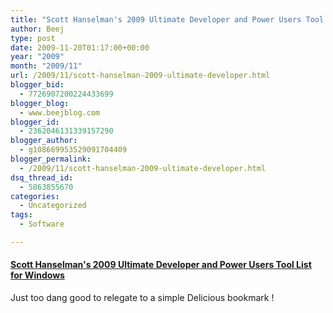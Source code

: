 ```yaml
---
title: "Scott Hanselman's 2009 Ultimate Developer and Power Users Tool List for Windows"
author: Beej
type: post
date: 2009-11-20T01:17:00+00:00
year: "2009"
month: "2009/11"
url: /2009/11/scott-hanselman-2009-ultimate-developer.html
blogger_bid:
  - 7726907200224433699
blogger_blog:
  - www.beejblog.com
blogger_id:
  - 2362046131339157290
blogger_author:
  - g108669953529091704409
blogger_permalink:
  - /2009/11/scott-hanselman-2009-ultimate-developer.html
dsq_thread_id:
  - 5863855670
categories:
  - Uncategorized
tags:
  - Software

---
```

#### [Scott Hanselman's 2009 Ultimate Developer and Power Users Tool List for Windows][1]

Just too dang good to relegate to a simple Delicious bookmark !

 [1]: https://www.hanselman.com/blog/ScottHanselmans2009UltimateDeveloperAndPowerUsersToolListForWindows.aspx